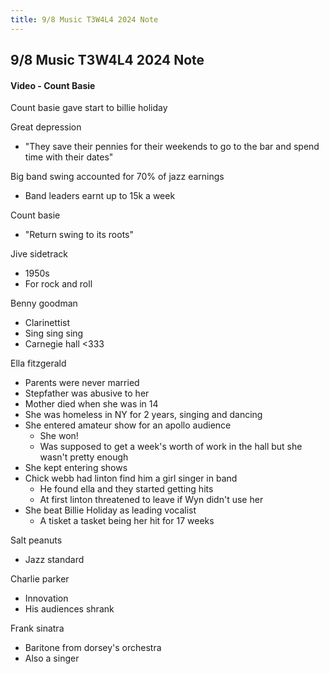 ```yaml
---
title: 9/8 Music T3W4L4 2024 Note
---
```

## 9/8 Music T3W4L4 2024 Note
#### Video - Count Basie
Count basie gave start to billie holiday

Great depression
- "They save their pennies for their weekends to go to the bar and spend time with their dates"

Big band swing accounted for 70% of jazz earnings
- Band leaders earnt up to 15k a week

Count basie
- "Return swing to its roots"

Jive sidetrack
- 1950s
- For rock and roll

Benny goodman
- Clarinettist
- Sing sing sing
- Carnegie hall <333

Ella fitzgerald
- Parents were never married
- Stepfather was abusive to her
- Mother died when she was in 14
- She was homeless in NY for 2 years, singing and dancing
- She entered amateur show for an apollo audience
	- She won!
	- Was supposed to get a week's worth of work in the hall but she wasn't pretty enough
- She kept entering shows
- Chick webb had linton find him a girl singer in band
	- He found ella and they started getting hits
	- At first linton threatened to leave if Wyn didn't use her
- She beat Billie Holiday as leading vocalist
	- A tisket a tasket being her hit for 17 weeks

Salt peanuts 
- Jazz standard

Charlie parker
- Innovation
- His audiences shrank

Frank sinatra
- Baritone from dorsey's orchestra
- Also a singer